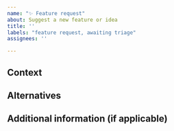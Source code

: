 ```yaml
---
name: "✨ Feature request"
about: Suggest a new feature or idea
title: ''
labels: "feature request, awaiting triage"
assignees: ''

---
```


<!--
  Please fill in as much of the template below as you’re able to. If you're unsure whether the issue already exists or how to fill in the template, open an issue anyway. Our team will help you to complete the rest.

  Your issue might already exist. If so, add a comment to the existing issue instead of creating a new one. You can find existing issues here:
  - the discussion space on GitHub: https://github.com/orgs/alphagov/projects/43/views/1/
  - an existing Github issue: https://github.com/alphagov/govuk-design-system/issues

  If you are proposing a new component or pattern, please follow the instructions here: https://design-system.service.gov.uk/community/propose-a-component-or-pattern/
-->

## Context

<!-- What are you trying to do? Is this something you think should behave differently, or something that you currently cannot do? Is this related to an existing issue/bug? -->

## Alternatives

<!-- Are you currently using a workaround / alternative solution instead? -->

## Additional information (if applicable)

<!-- What evidence do you have that this meets the needs of users? It’s useful for us to know of any user research/testing you’ve done with this feature. -->
